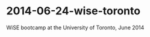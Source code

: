 2014-06-24-wise-toronto
=======================

WiSE bootcamp at the University of Toronto, June 2014
